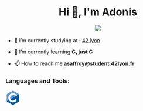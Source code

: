 <h1 align="center">Hi 👋, I'm Adonis</h1>

<p align="center"><img src="https://c.tenor.com/txO6Gp4118wAAAAC/comicbooks-comicbookgifs.gif" width="500px"></p>

- 🔭 I’m currently studying at : [42 lyon](https://42lyon.fr/)

- 🌱 I’m currently learning **C, just C**

- 📫 How to reach me **asaffroy@student.42lyon.fr**

<h3 align="left">Languages and Tools:</h3>
<p align="left"> <a href="https://www.cprogramming.com/" target="_blank" rel="noreferrer"> <img src="https://raw.githubusercontent.com/devicons/devicon/master/icons/c/c-original.svg" alt="c" width="40" height="40"/> </a> </p>
